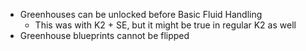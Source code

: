 - Greenhouses can be unlocked before Basic Fluid Handling
    - This was with K2 + SE, but it might be true in regular K2 as well
- Greenhouse blueprints cannot be flipped
